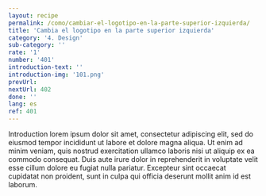 ```yaml
---
layout: recipe
permalink: /como/cambiar-el-logotipo-en-la-parte-superior-izquierda/
title: 'Cambia el logotipo en la parte superior izquierda'
category: '4. Design'
sub-category: ''
rate: '1'
number: '401'
introduction-text: ''
introduction-img: '101.png'
prevUrl: 
nextUrl: 402
done: ''
lang: es
ref: 401
---
```


Introduction lorem ipsum dolor sit amet, consectetur adipiscing elit, sed do eiusmod tempor incididunt ut labore et dolore magna aliqua. Ut enim ad minim veniam, quis nostrud exercitation ullamco laboris nisi ut aliquip ex ea commodo consequat. Duis aute irure dolor in reprehenderit in voluptate velit esse cillum dolore eu fugiat nulla pariatur. Excepteur sint occaecat cupidatat non proident, sunt in culpa qui officia deserunt mollit anim id est laborum.

